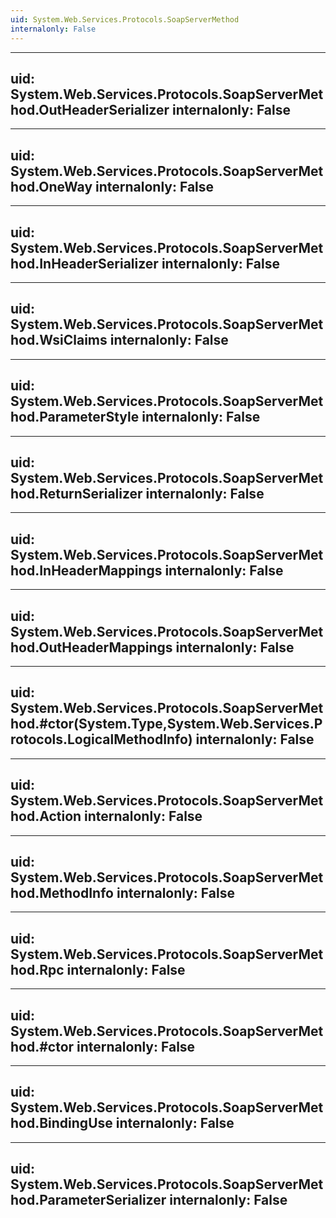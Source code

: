 ```yaml
---
uid: System.Web.Services.Protocols.SoapServerMethod
internalonly: False
---
```


---
uid: System.Web.Services.Protocols.SoapServerMethod.OutHeaderSerializer
internalonly: False
---

---
uid: System.Web.Services.Protocols.SoapServerMethod.OneWay
internalonly: False
---

---
uid: System.Web.Services.Protocols.SoapServerMethod.InHeaderSerializer
internalonly: False
---

---
uid: System.Web.Services.Protocols.SoapServerMethod.WsiClaims
internalonly: False
---

---
uid: System.Web.Services.Protocols.SoapServerMethod.ParameterStyle
internalonly: False
---

---
uid: System.Web.Services.Protocols.SoapServerMethod.ReturnSerializer
internalonly: False
---

---
uid: System.Web.Services.Protocols.SoapServerMethod.InHeaderMappings
internalonly: False
---

---
uid: System.Web.Services.Protocols.SoapServerMethod.OutHeaderMappings
internalonly: False
---

---
uid: System.Web.Services.Protocols.SoapServerMethod.#ctor(System.Type,System.Web.Services.Protocols.LogicalMethodInfo)
internalonly: False
---

---
uid: System.Web.Services.Protocols.SoapServerMethod.Action
internalonly: False
---

---
uid: System.Web.Services.Protocols.SoapServerMethod.MethodInfo
internalonly: False
---

---
uid: System.Web.Services.Protocols.SoapServerMethod.Rpc
internalonly: False
---

---
uid: System.Web.Services.Protocols.SoapServerMethod.#ctor
internalonly: False
---

---
uid: System.Web.Services.Protocols.SoapServerMethod.BindingUse
internalonly: False
---

---
uid: System.Web.Services.Protocols.SoapServerMethod.ParameterSerializer
internalonly: False
---
